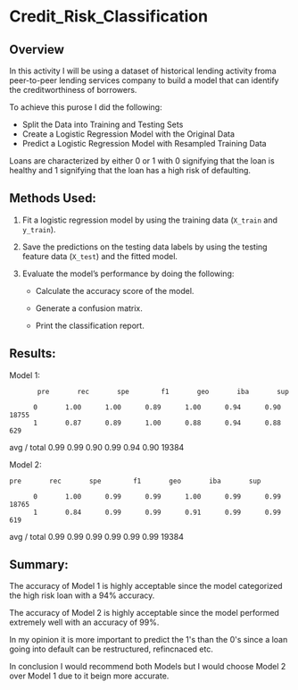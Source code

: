 # Credit_Risk_Classification

## Overview

In this activity I will be using a dataset of historical lending activity froma peer-to-peer lending services company to build a model that can identify the creditworthiness of borrowers.

To achieve this purose I did the following:

* Split the Data into Training and Testing Sets
* Create a Logistic Regression Model with the Original Data
* Predict a Logistic Regression Model with Resampled Training Data

Loans are characterized by either 0 or 1 with 0 signifying that the loan is healthy and 1 signifying that the loan has a high risk of defaulting. 

## Methods Used:

1. Fit a logistic regression model by using the training data (`X_train` and `y_train`).

2. Save the predictions on the testing data labels by using the testing feature data (`X_test`) and the fitted model.

3. Evaluate the model’s performance by doing the following:

    * Calculate the accuracy score of the model.

    * Generate a confusion matrix.

    * Print the classification report.


## Results:

Model 1:


           pre       rec       spe        f1       geo       iba       sup

          0       1.00      1.00      0.89      1.00      0.94      0.90     18755
          1       0.87      0.89      1.00      0.88      0.94      0.88       629

avg / total       0.99      0.99      0.90      0.99      0.94      0.90     19384



Model 2:  

	pre       rec       spe        f1       geo       iba       sup

          0       1.00      0.99      0.99      1.00      0.99      0.99     18765
          1       0.84      0.99      0.99      0.91      0.99      0.99       619

avg / total       0.99      0.99      0.99      0.99      0.99      0.99     19384


## Summary:


The accuracy of Model 1 is highly acceptable since the model categorized the high risk loan with a 94% accuracy.

The accuracy of Model 2 is highly acceptable since the model performed extremely well with an accuracy of 99%.

In my opinion it is more important to predict the 1's than the 0's since a loan going into default can be restructured, refincnaced etc. 

In conclusion I would recommend both Models but I would choose Model 2 over Model 1 due to it beign more accurate.  

